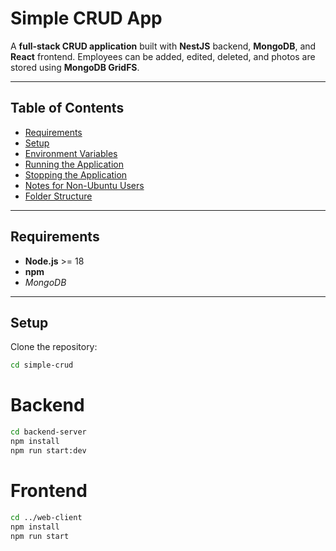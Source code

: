 # Simple CRUD App

A **full-stack CRUD application** built with **NestJS** backend, **MongoDB**, and **React** frontend. Employees can be added, edited, deleted, and photos are stored using **MongoDB GridFS**.

---

## Table of Contents

- [Requirements](#requirements)
- [Setup](#setup)
- [Environment Variables](#environment-variables)
- [Running the Application](#running-the-application)
- [Stopping the Application](#stopping-the-application)
- [Notes for Non-Ubuntu Users](#notes-for-non-ubuntu-users)
- [Folder Structure](#folder-structure)

---

## Requirements

- **Node.js** >= 18
- **npm**
- _MongoDB_

---

## Setup

Clone the repository:

```bash
cd simple-crud
```

# Backend
```bash
cd backend-server
npm install
npm run start:dev
```
# Frontend
```bash
cd ../web-client
npm install
npm run start
```
